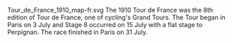 Tour_de_France_1910_map-fr.svg The 1910 Tour de France was the 8th edition of Tour de France, one of cycling's Grand Tours. The Tour began in Paris on 3 July and Stage 8 occurred on 15 July with a flat stage to Perpignan. The race finished in Paris on 31 July.
